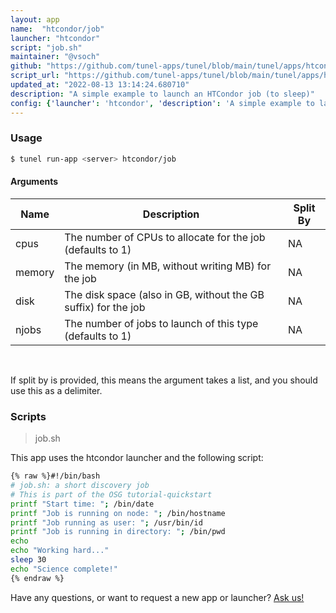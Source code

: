 ```yaml
---
layout: app
name:  "htcondor/job"
launcher: "htcondor"
script: "job.sh"
maintainer: "@vsoch"
github: "https://github.com/tunel-apps/tunel/blob/main/tunel/apps/htcondor/job/app.yaml"
script_url: "https://github.com/tunel-apps/tunel/blob/main/tunel/apps/htcondor/job/job.sh"
updated_at: "2022-08-13 13:14:24.680710"
description: "A simple example to launch an HTCondor job (to sleep)"
config: {'launcher': 'htcondor', 'description': 'A simple example to launch an HTCondor job (to sleep)', 'script': 'job.sh', 'args': [{'name': 'cpus', 'description': 'The number of CPUs to allocate for the job (defaults to 1)'}, {'name': 'memory', 'description': 'The memory (in MB, without writing MB) for the job'}, {'name': 'disk', 'description': 'The disk space (also in GB, without the GB suffix) for the job'}, {'name': 'njobs', 'description': 'The number of jobs to launch of this type (defaults to 1)'}]}
---
```


### Usage

```bash
$ tunel run-app <server> htcondor/job
```


#### Arguments

<div class="fresh-table">
<table class="table">
<thead>
  <th>Name</th>
  <th>Description</th>
  <th>Split By</th>
</thead>
<tbody>
<tr>
   <td>cpus</td>
   <td>The number of CPUs to allocate for the job (defaults to 1)</td>
   <td>NA</td>
</tr>
<tr>
   <td>memory</td>
   <td>The memory (in MB, without writing MB) for the job</td>
   <td>NA</td>
</tr>
<tr>
   <td>disk</td>
   <td>The disk space (also in GB, without the GB suffix) for the job</td>
   <td>NA</td>
</tr>
<tr>
   <td>njobs</td>
   <td>The number of jobs to launch of this type (defaults to 1)</td>
   <td>NA</td>
</tr>

</tbody></table></div>

<br>

If split by is provided, this means the argument takes a list, and you should use this as a delimiter.







### Scripts

> job.sh

This app uses the htcondor launcher and the following script:

```bash
{% raw %}#!/bin/bash 
# job.sh: a short discovery job 
# This is part of the OSG tutorial-quickstart
printf "Start time: "; /bin/date 
printf "Job is running on node: "; /bin/hostname 
printf "Job running as user: "; /usr/bin/id 
printf "Job is running in directory: "; /bin/pwd 
echo
echo "Working hard..."
sleep 30
echo "Science complete!"
{% endraw %}
```

Have any questions, or want to request a new app or launcher? [Ask us!](https://github.com/tunel-apps/tunel/issues)
